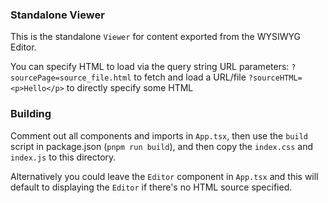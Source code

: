 ### Standalone Viewer

This is the standalone `Viewer` for content exported from the WYSIWYG Editor.

You can specify HTML to load via the query string URL parameters:
`?sourcePage=source_file.html` to fetch and load a URL/file
`?sourceHTML=<p>Hello</p>` to directly specify some HTML


### Building

Comment out all components and imports in `App.tsx`,
then use the `build` script in package.json (`pnpm run build`),
and then copy the `index.css` and `index.js` to this directory.

Alternatively you could leave the `Editor` component in `App.tsx` and this will default to displaying the `Editor` if there's no HTML source specified.